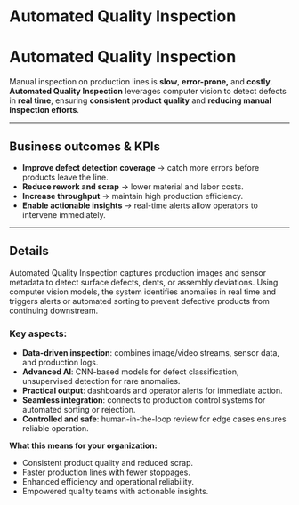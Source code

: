 # Automated Quality Inspection
# Automated Quality Inspection

Manual inspection on production lines is **slow**, **error-prone,** and **costly**. **Automated Quality Inspection** leverages computer vision to detect defects in **real time**, ensuring **consistent product quality** and **reducing manual inspection efforts**.  

---

## Business outcomes & KPIs 
- **Improve defect detection coverage** → catch more errors before products leave the line.  
- **Reduce rework and scrap** → lower material and labor costs.  
- **Increase throughput** → maintain high production efficiency.  
- **Enable actionable insights** → real-time alerts allow operators to intervene immediately.  

---

## Details

Automated Quality Inspection captures production images and sensor metadata to detect surface defects, dents, or assembly deviations. Using computer vision models, the system identifies anomalies in real time and triggers alerts or automated sorting to prevent defective products from continuing downstream.  

### Key aspects: 
- **Data-driven inspection**: combines image/video streams, sensor data, and production logs.  
- **Advanced AI**: CNN-based models for defect classification, unsupervised detection for rare anomalies.  
- **Practical output**: dashboards and operator alerts for immediate action.  
- **Seamless integration**: connects to production control systems for automated sorting or rejection.  
- **Controlled and safe**: human-in-the-loop review for edge cases ensures reliable operation.  

**What this means for your organization:**  
- Consistent product quality and reduced scrap.  
- Faster production lines with fewer stoppages.  
- Enhanced efficiency and operational reliability.  
- Empowered quality teams with actionable insights.  


